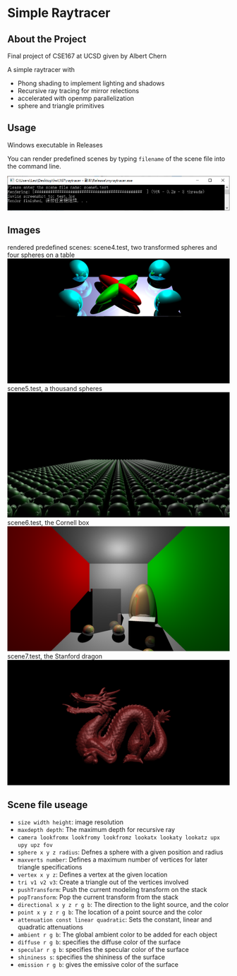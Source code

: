# Simple Raytracer

## About the Project

Final project of CSE167 at UCSD given by Albert Chern

A simple raytracer with 
* Phong shading to implement lighting and shadows
* Recursive ray tracing for mirror relections
* accelerated with openmp parallelization
* sphere and triangle primitives

## Usage

Windows executable in Releases

You can render predefined scenes by typing ` filename ` of the scene file into the command line.

![sample command](images/commandline.PNG)

## Images
rendered predefined scenes:
scene4.test, two transformed spheres and four spheres on a table
![scene4.test](images/scene4.jpg)
scene5.test, a thousand spheres
![scene5.test](images/scene5.jpg)
scene6.test, the Cornell box
![scene6.test](images/scene6.jpg)
scene7.test, the Stanford dragon
![scene7.test](images/scene7.jpg)

## Scene file useage
* `size width height`: image resolution
* `maxdepth depth`: The maximum depth for recursive ray
* `camera lookfromx lookfromy lookfromz lookatx lookaty lookatz upx upy upz fov`
* `sphere x y z radius`: Defnes a sphere with a given position and radius
* `maxverts number`: Defines a maximum number of vertices for later triangle specifications
* `vertex x y z`: Defines a vertex at the given location
* `tri v1 v2 v3`: Create a triangle out of the vertices involved
* `pushTransform`: Push the current modeling transform on the stack 
* `popTransform`: Pop the current transform from the stack
* `directional x y z r g b`: The direction to the light source, and the color
* `point x y z r g b`: The location of a point source and the color
* `attenuation const linear quadratic`: Sets the constant, linear and quadratic attenuations 
* `ambient r g b`: The global ambient color to be added for each object
* `diffuse r g b`: specifies the diffuse color of the surface
* `specular r g b`: specifies the specular color of the surface
* `shininess s`: specifies the shininess of the surface
* `emission r g b`: gives the emissive color of the surface

